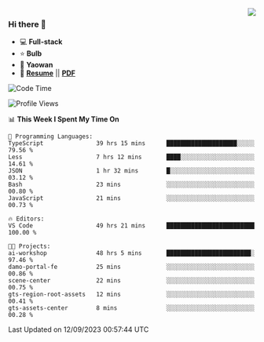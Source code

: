 <img align="right" src="https://github-readme-stats.vercel.app/api?username=LolipopJ&show_icons=true&count_private=true&hide_title=true&include_all_commits=true&theme=vue">

### Hi there 👋

- :computer: **Full-stack**
- :star: **Bulb**
- :pill: **Yaowan**
- :milky_way: [**Resume**](https://lolipopj.github.io/resume/) || [**PDF**](https://cdn.jsdelivr.net/gh/lolipopj/resume/export/resume-en.pdf)

<!--START_SECTION:waka-->
![Code Time](http://img.shields.io/badge/Code%20Time-1%2C648%20hrs%2045%20mins-blue)

![Profile Views](http://img.shields.io/badge/Profile%20Views-1-blue)

📊 **This Week I Spent My Time On** 

```text
💬 Programming Languages: 
TypeScript               39 hrs 15 mins      ████████████████████░░░░░   79.56 % 
Less                     7 hrs 12 mins       ████░░░░░░░░░░░░░░░░░░░░░   14.61 % 
JSON                     1 hr 32 mins        █░░░░░░░░░░░░░░░░░░░░░░░░   03.12 % 
Bash                     23 mins             ░░░░░░░░░░░░░░░░░░░░░░░░░   00.80 % 
JavaScript               21 mins             ░░░░░░░░░░░░░░░░░░░░░░░░░   00.73 % 

🔥 Editors: 
VS Code                  49 hrs 21 mins      █████████████████████████   100.00 % 

🐱‍💻 Projects: 
ai-workshop              48 hrs 5 mins       ████████████████████████░   97.46 % 
damo-portal-fe           25 mins             ░░░░░░░░░░░░░░░░░░░░░░░░░   00.86 % 
scene-center             22 mins             ░░░░░░░░░░░░░░░░░░░░░░░░░   00.75 % 
gts-region-root-assets   12 mins             ░░░░░░░░░░░░░░░░░░░░░░░░░   00.41 % 
gts-assets-center        8 mins              ░░░░░░░░░░░░░░░░░░░░░░░░░   00.28 % 
```


 Last Updated on 12/09/2023 00:57:44 UTC
<!--END_SECTION:waka-->
